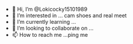 - 👋 Hi, I’m @Lokicocky15101989
- 👀 I’m interested in ... cam shoes and real meet
- 🌱 I’m currently learning ...
- 💞️ I’m looking to collaborate on ...
- 📫 How to reach me ...ping me

<!---
Lokicocky15101989/Lokicocky15101989 is a ✨ special ✨ repository because its `README.md` (this file) appears on your GitHub profile.
You can click the Preview link to take a look at your changes.
--->
